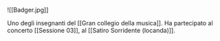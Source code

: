 ![[Badger.jpg]]

Uno degli insegnanti del [[Gran collegio della musica]].
Ha partecipato al concerto [[Sessione 03]], al [[Satiro Sorridente (locanda)]].